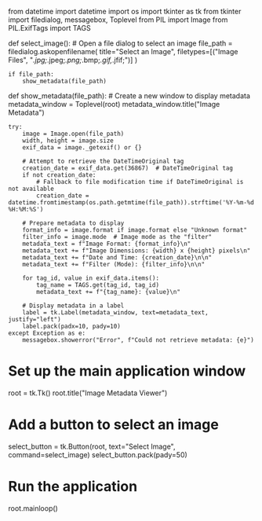 from datetime import datetime
import os
import tkinter as tk
from tkinter import filedialog, messagebox, Toplevel
from PIL import Image
from PIL.ExifTags import TAGS

def select_image():
    # Open a file dialog to select an image
    file_path = filedialog.askopenfilename(
        title="Select an Image",
        filetypes=[("Image Files", "*.jpg;*.jpeg;*.png;*.bmp;*.gif,*.jfif;")]
    )

    if file_path:
        show_metadata(file_path)

def show_metadata(file_path):
    # Create a new window to display metadata
    metadata_window = Toplevel(root)
    metadata_window.title("Image Metadata")

    try:
        image = Image.open(file_path)
        width, height = image.size
        exif_data = image._getexif() or {}

        # Attempt to retrieve the DateTimeOriginal tag
        creation_date = exif_data.get(36867)  # DateTimeOriginal tag
        if not creation_date:
            # Fallback to file modification time if DateTimeOriginal is not available
            creation_date = datetime.fromtimestamp(os.path.getmtime(file_path)).strftime('%Y-%m-%d %H:%M:%S')

        # Prepare metadata to display
        format_info = image.format if image.format else "Unknown format"
        filter_info = image.mode  # Image mode as the "filter"
        metadata_text = f"Image Format: {format_info}\n"
        metadata_text += f"Image Dimensions: {width} x {height} pixels\n"
        metadata_text += f"Date and Time: {creation_date}\n\n"
        metadata_text += f"Filter (Mode): {filter_info}\n\n"

        for tag_id, value in exif_data.items():
            tag_name = TAGS.get(tag_id, tag_id)
            metadata_text += f"{tag_name}: {value}\n"

        # Display metadata in a label
        label = tk.Label(metadata_window, text=metadata_text, justify="left")
        label.pack(padx=10, pady=10)
    except Exception as e:
        messagebox.showerror("Error", f"Could not retrieve metadata: {e}")

# Set up the main application window
root = tk.Tk()
root.title("Image Metadata Viewer")

# Add a button to select an image
select_button = tk.Button(root, text="Select Image", command=select_image)
select_button.pack(pady=50)

# Run the application
root.mainloop()
